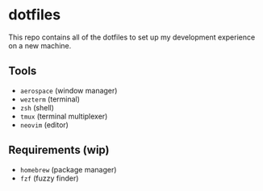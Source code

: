 # dotfiles

This repo contains all of the dotfiles to set up my development experience on a new machine.

## Tools
- `aerospace` (window manager)
- `wezterm` (terminal)
- `zsh` (shell)
- `tmux` (terminal multiplexer)
- `neovim` (editor)

## Requirements (wip)
- `homebrew` (package manager)
- `fzf` (fuzzy finder)
